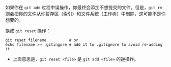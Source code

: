 如果你在 `git add` 过程中误操作，你最终会添加不想提交的文件。但是，`git rm` 则会把你的文件从你暂存区（索引）和文件系统（工作树）中删除，这可能不是你想要的。

换成 `git reset` 操作：

```
git reset filename          # or
echo filename >> .gitingore # add it to .gitignore to avoid re-adding it
```

- 上面意思是，`git reset <file>` 是 `git add <file>` 的逆操作。